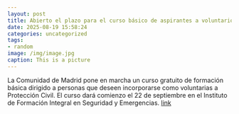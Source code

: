 ```yaml
---
layout: post
title: Abierto el plazo para el curso básico de aspirantes a voluntarios de Protección Civil
date: 2025-08-19 15:58:24
categories: uncategorized
tags:
- random
image: /img/image.jpg
caption: This is a picture
---
```

La Comunidad de Madrid pone en marcha un curso gratuito de formación básica dirigido a personas que deseen incorporarse como voluntarias a Protección Civil. El curso dará comienzo el 22 de septiembre en el Instituto de Formación Integral en Seguridad y Emergencias.  [link](https://www.ayto-villacanada.es/noticias/abierto-el-plazo-para-el-curso-basico-de-aspirantes-a-voluntarios-de-proteccion-civil/)
